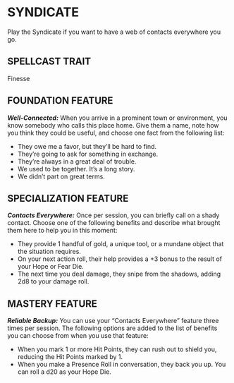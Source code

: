 # SYNDICATE

Play the Syndicate if you want to have a web of contacts everywhere you go.

## SPELLCAST TRAIT

Finesse

## FOUNDATION FEATURE

***Well-Connected:*** When you arrive in a prominent town or environment, you know somebody who calls this place home. Give them a name, note how you think they could be useful, and choose one fact from the following list:

- They owe me a favor, but they’ll be hard to find.
- They’re going to ask for something in exchange.
- They’re always in a great deal of trouble.
- We used to be together. It’s a long story.
- We didn’t part on great terms.

## SPECIALIZATION FEATURE

***Contacts Everywhere:*** Once per session, you can briefly call on a shady contact. Choose one of the following benefits and describe what brought them here to help you in this moment:

- They provide 1 handful of gold, a unique tool, or a mundane object that the situation requires.
- On your next action roll, their help provides a +3 bonus to the result of your Hope or Fear Die.
- The next time you deal damage, they snipe from the shadows, adding 2d8 to your damage roll.

## MASTERY FEATURE

***Reliable Backup:*** You can use your “Contacts Everywhere” feature three times per session. The following options are added to the list of benefits you can choose from when you use that feature:

- When you mark 1 or more Hit Points, they can rush out to shield you, reducing the Hit Points marked by 1.
- When you make a Presence Roll in conversation, they back you up. You can roll a d20 as your Hope Die.
